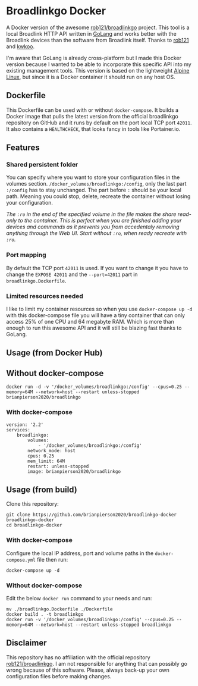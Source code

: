 # Broadlinkgo Docker

A Docker version of the awesome [rob121/broadlinkgo](https://github.com/rob121/broadlinkgo) project. This tool is a local Broadlink HTTP API written in [GoLang](https://golang.org/) and works better with the Broadlink devices than the software from Broadlink itself. Thanks to [rob121](https://github.com/rob121) and [kwkoo](https://github.com/kwkoo).

I'm aware that GoLang is already cross-platform but I made this Docker version because I wanted to be able to incorporate this specific API into my existing management tools. This version is based on the lightweight [Alpine Linux](https://alpinelinux.org/), but since it is a Docker container it should run on any host OS.

## Dockerfile
This Dockerfile can be used with or without `docker-compose`. It builds a Docker image that pulls the latest version from the official broadlinkgo repository on GitHub and it runs by default on the port local TCP port `42011`. It also contains a `HEALTHCHECK`, that looks fancy in tools like Portainer.io.

## Features

### Shared persistent folder
You can specify where you want to store your configuration files in the volumes section. `/docker_volumes/broadlinkgo:/config`, only the last part `:/config` has to stay unchanged. The part before `:` should be your local path. Meaning you could stop, delete, recreate the container without losing your configuration. 

_The `:ro` in the end of the specified volume in the file makes the share read-only to the container. This is perfect when you are finished adding your devices and commands as it prevents you from accedentaly removing anything through the Web UI. Start without `:ro`, when ready recreate with `:ro`._

### Port mapping
By default the TCP port `42011` is used. If you want to change it you have to change the `EXPOSE 42011` and the `--port=42011` part in `broadlinkgo.Dockerfile`.

### Limited resources needed

I like to limit my container resources so when you use `docker-compose up -d` with this docker-compose file you will have a tiny container that can only access 25% of one CPU and 64 megabyte RAM. Which is more than enough to run this awesome API and it will still be blazing fast thanks to GoLang.

## Usage (from Docker Hub)

## Without docker-compose

    docker run -d -v '/docker_volumes/broadlinkgo:/config' --cpus=0.25 --memory=64M --network=host --restart unless-stopped brianpierson2020/broadlinkgo

### With docker-compose

    version: '2.2'
    services:
        broadlinkgo:
            volumes:
                - '/docker_volumes/broadlinkgo:/config'
            network_mode: host
            cpus: 0.25
            mem_limit: 64M
            restart: unless-stopped
            image: brianpierson2020/broadlinkgo


## Usage (from build)

Clone this repository:

    git clone https://github.com/brianpierson2020/broadlinkgo-docker broadlinkgo-docker
    cd broadlinkgo-docker

### With docker-compose
Configure the local IP address, port and volume paths in the `docker-compose.yml` file then run:

    docker-compose up -d

### Without docker-compose
Edit the below `docker run` command to your needs and run:

    mv ./broadlinkgo.Dockerfile ./Dockerfile
    docker build . -t broadlinkgo
    docker run -v '/docker_volumes/broadlinkgo:/config' --cpus=0.25 --memory=64M --network=host --restart unless-stopped broadlinkgo

## Disclaimer
This repository has no affiliation with the official repository [rob121/broadlinkgo](https://github.com/rob121/broadlinkgo). I am not responsible for anything that can possibly go wrong because of this software. Please, always back-up your own configuration files before making changes.
